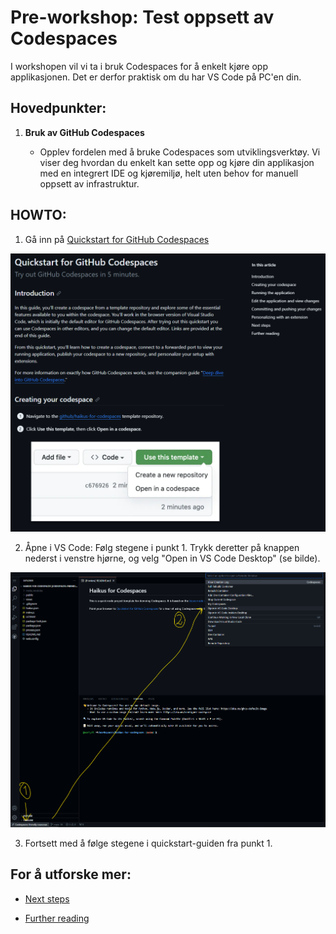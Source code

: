 # Pre-workshop: Test oppsett av Codespaces

I workshopen vil vi ta i bruk Codespaces for å enkelt kjøre opp applikasjonen. Det er derfor praktisk om du har VS Code på PC'en din.

## Hovedpunkter:

1. **Bruk av GitHub Codespaces**
   
   - Opplev fordelen med å bruke Codespaces som utviklingsverktøy. Vi viser deg hvordan du enkelt kan sette opp og kjøre din applikasjon med en integrert IDE og kjøremiljø, helt uten behov for manuell oppsett av infrastruktur.

## HOWTO:

1. Gå inn på [Quickstart for GitHub Codespaces](https://docs.github.com/en/codespaces/getting-started/quickstart)

![Codespaces preview image](assets/preview_codespaces.png)

2. Åpne i VS Code: Følg stegene i punkt 1. Trykk deretter på knappen nederst i venstre hjørne, og velg "Open in VS Code Desktop" (se bilde).

![Åpne Codespace i VS Code Desktop](assets/open_codespace_VSCode.png)

3. Fortsett med å følge stegene i quickstart-guiden fra punkt 1.

## For å utforske mer:

- [Next steps](https://docs.github.com/en/codespaces/getting-started/quickstart#next-steps)

- [Further reading](https://docs.github.com/en/codespaces/getting-started/quickstart#further-reading)
